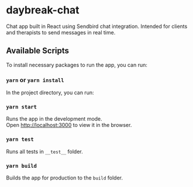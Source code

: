 # daybreak-chat
Chat app built in React using Sendbird chat integration. Intended for clients and therapists to send messages in real time.

## Available Scripts
To install necessary packages to run the app, you can run:

### `yarn` or `yarn install`

In the project directory, you can run:

### `yarn start`

Runs the app in the development mode.<br />
Open [http://localhost:3000](http://localhost:3000) to view it in the browser.

### `yarn test`

Runs all tests in `__test__` folder.<br />

### `yarn build`

Builds the app for production to the `build` folder.<br />
